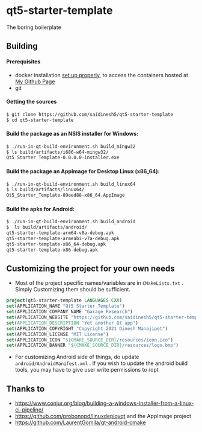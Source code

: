 # qt5-starter-template

The boring boilerplate

## Building

#### Prerequisites
* docker installation [set up properly](https://docs.docker.com/get-started/), to access the containers hosted at [My Github Page](https://github.com/saidinesh5?tab=packages&repo_name=qt5-starter-template)
* git

#### Getting the sources
```bash
$ git clone https://github.com/saidinesh5/qt5-starter-template
$ cd qt5-starter-template
```

#### Build the package as an NSIS installer for Windows:

```bash
$ ./run-in-qt-build-environment.sh build_mingw32
$ ls build/artifacts/i686-w64-mingw32/
Qt5 Starter Template-0.0.0.0-installer.exe
```

#### Build the package an AppImage for Desktop Linux (x86_64):

```bash
$ ./run-in-qt-build-environment.sh build_linux64
$ ls build/artifacts/linux64/
Qt5_Starter_Template-89eed88-x86_64.AppImage
```
#### Build the apks for Android:

```bash
$ ./run-in-qt-build-environment.sh build_android
$  ls build/artifacts/android/
qt5-starter-template-arm64-v8a-debug.apk
qt5-starter-template-armeabi-v7a-debug.apk
qt5-starter-template-x86_64-debug.apk
qt5-starter-template-x86-debug.apk
```

## Customizing the project for your own needs

* Most of the project specific names/variables are in `CMakeLists.txt` . Simply Customizing them should be sufficient.

```CMake
project(qt5-starter-template LANGUAGES CXX)
set(APPLICATION_NAME "Qt5 Starter Template")
set(APPLICATION_COMPANY_NAME "Garage Research")
set(APPLICATION_WEBSITE "https://github.com/saidinesh5/qt5-starter-template")
set(APPLICATION_DESCRIPTION "Yet another Qt app")
set(APPLICATION_COPYRIGHT "Copyright 2021 Dinesh Manajipet")
set(APPLICATION_LICENSE "MIT License")
set(APPLICATION_ICON "${CMAKE_SOURCE_DIR}/resources/icon.ico")
set(APPLICATION_BANNER "${CMAKE_SOURCE_DIR}/resources/logo.bmp")
```

* For customizing Android side of things, do update `android/AndroidManifest.xml` .
If you wish to update the android build tools, you may have to give user write permissions to /opt

## Thanks to
* https://www.conjur.org/blog/building-a-windows-installer-from-a-linux-ci-pipeline/
* https://github.com/probonopd/linuxdeployqt and the AppImage project
* https://github.com/LaurentGomila/qt-android-cmake
